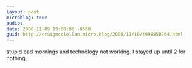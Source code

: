 ```yaml
---
layout: post
microblog: true
audio: 
date: 2008-11-09 19:00:00 -0500
guid: http://craigmcclellan.micro.blog/2008/11/10/t998958764.html
---
```

stupid bad mornings and technology not working. I stayed up until 2 for nothing.
